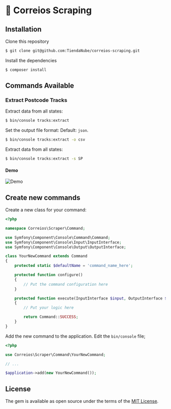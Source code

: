 # 🤖️ Correios Scraping

## Installation

Clone this repository
```bash
$ git clone git@github.com:TiendaNube/correios-scraping.git
```

Install the dependencies
```bash
$ composer install
```

## Commands Available

### Extract Postcode Tracks
Extract data from all states:
```bash
$ bin/console tracks:extract
```

Set the output file format: Default: `json`.
```bash
$ bin/console tracks:extract -o csv
```

Extract data from all states:
```bash
$ bin/console tracks:extract -s SP
```

#### Demo
![Demo](https://github.com/tiendanube/correios-scraping/blob/master/docs/assets/extract_from_all.gif)

## Create new commands

Create a new class for your command:
```php
<?php

namespace Correios\Scraper\Command;

use Symfony\Component\Console\Command\Command;
use Symfony\Component\Console\Input\InputInterface;
use Symfony\Component\Console\Output\OutputInterface;

class YourNewCommand extends Command
{
    protected static $defaultName = 'command_name_here';

    protected function configure()
    {
        // Put the command configuration here
    }

    protected function execute(InputInterface $input, OutputInterface $output)
    {
        // Put your logic here

        return Command::SUCCESS;
    }
}
```

Add the new command to the application. Edit the `bin/console` file;
````php
<?php

use Correios\Scraper\Command\YourNewCommand;

// ...

$application->add(new YourNewCommand());
````

## License

The gem is available as open source under the terms of the [MIT License](https://opensource.org/licenses/MIT).
